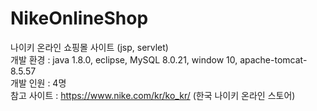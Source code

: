 # NikeOnlineShop
나이키 온라인 쇼핑몰 사이트 (jsp, servlet) <br />
개발 환경 : java 1.8.0, eclipse, MySQL 8.0.21, window 10, apache-tomcat-8.5.57 <br />
개발 인원 : 4명<br />
참고 사이트 : https://www.nike.com/kr/ko_kr/ (한국 나이키 온라인 스토어)
